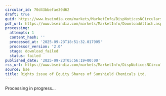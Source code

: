 ```yaml
---
circular_id: 70d43bbefae30d62
draft: true
guid: https://www.bseindia.com/markets/MarketInfo/DispNoticesNCirculars.aspx?Noticeid={CED3CEF4-06CF-476B-9CBF-C71B6F8F61AF}&noticeno=20250923-3&dt=09/23/2025&icount=3&totcount=84&flag=0
pdf_url: https://www.bseindia.com/markets/MarketInfo/DownloadAttach.aspx?id=20250923-3&attachedId=
processing:
  attempts: 1
  content_hash: ''
  processed_at: '2025-09-23T18:51:32.017905'
  processor_version: '2.0'
  stage: download_failed
  status: failed
published_date: '2025-09-23T05:56:19+00:00'
rss_url: https://www.bseindia.com/markets/MarketInfo/DispNoticesNCirculars.aspx?Noticeid={CED3CEF4-06CF-476B-9CBF-C71B6F8F61AF}&noticeno=20250923-3&dt=09/23/2025&icount=3&totcount=84&flag=0
source: bse
title: Rights issue of Equity Shares of Sunshield Chemicals Ltd.
---
```


Processing in progress...